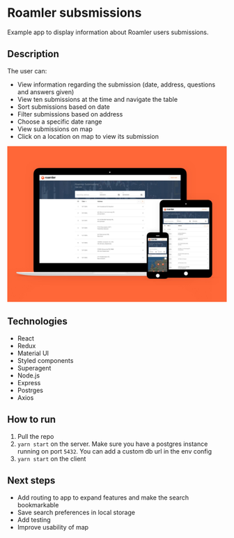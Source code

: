# Roamler subsmissions

Example app to display information about Roamler users submissions. 

## Description

The user can:

* View information regarding the submission (date, address, questions and answers given)
* View ten submissions at the time and navigate the table
* Sort submissions based on date
* Filter submissions based on address
* Choose a specific date range
* View submissions on map 
* Click on a location on map to view its submission 


![alt text](./Roamler_preview.jpeg "Roamler preview")


## Technologies

* React
* Redux
* Material UI
* Styled components
* Superagent
* Node.js
* Express
* Postrges
* Axios

## How to run
1. Pull the repo
2. `yarn start` on the server. Make sure you have a postgres instance running on port `5432`. You can add a custom db url in the env config
3. `yarn start` on the client

## Next steps
* Add routing to app to expand features and make the search bookmarkable
* Save search preferences in local storage
* Add testing
* Improve usability of map
